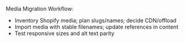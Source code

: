 Media Migration Workflow:
- Inventory Shopify media; plan slugs/names; decide CDN/offload
- Import media with stable filenames; update references in content
- Test responsive sizes and alt text parity
